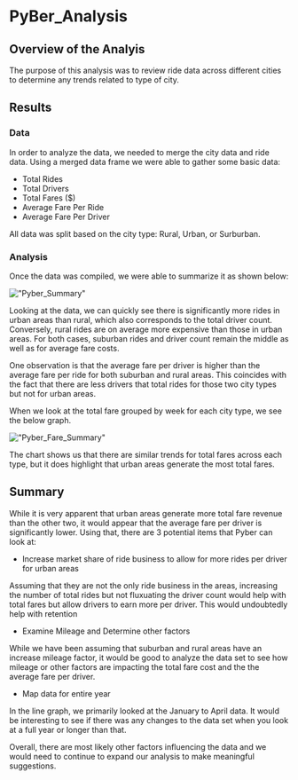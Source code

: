 # PyBer_Analysis

## Overview of the Analyis

The purpose of this analysis was to review ride data across different cities to determine any trends related to type of city. 

## Results

### Data

In order to analyze the data, we needed to merge the city data and ride data. Using a merged data frame we were able to gather some basic data: 

- Total Rides
- Total Drivers 
- Total Fares ($)
- Average Fare Per Ride
- Average Fare Per Driver 

All data was split based on the city type: Rural, Urban, or Surburban. 

### Analysis

Once the data was compiled, we were able to summarize it as shown below: 

!["Pyber_Summary"]("Analysis/Pyber_Summary.png")

Looking at the data, we can quickly see there is significantly more rides in urban areas than rural, which also corresponds to the total driver count. Conversely, rural rides are on average more expensive than those in urban areas. For both cases, suburban rides and driver count remain the middle as well as for average fare costs. 

One observation is that the average fare per driver is higher than the average fare per ride for both suburban and rural areas. This coincides with the fact that there are less drivers that total rides for those two city types but not for urban areas. 

When we look at the total fare grouped by week for each city type, we see the below graph. 

!["Pyber_Fare_Summary"]("Analysis/Pyber_Fare_Summary.png")

The chart shows us that there are similar trends for total fares across each type, but it does highlight that urban areas generate the most total fares. 

## Summary 

While it is very apparent that urban areas generate more total fare revenue than the other two, it would appear that the average fare per driver is significantly lower. Using that, there are 3 potential items that Pyber can look at: 

- Increase market share of ride business to allow for more rides per driver for urban areas 

Assuming that they are not the only ride business in the areas, increasing the number of total rides but not fluxuating the driver count would help with total fares but allow drivers to earn more per driver. This would undoubtedly help with retention 

- Examine Mileage and Determine other factors 

While we have been assuming that suburban and rural areas have an increase mileage factor, it would be good to analyze the data set to see how mileage or other factors are impacting the total fare cost and the the average fare per driver. 

- Map data for entire year

In the line graph, we primarily looked at the January to April data. It would be interesting to see if there was any changes to the data set when you look at a full year or longer than that. 

Overall, there are most likely other factors influencing the data and we would need to continue to expand our analysis to make meaningful suggestions. 

